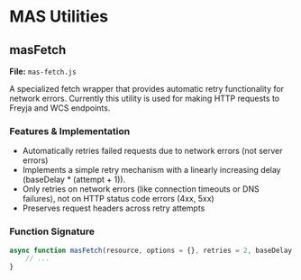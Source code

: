 # MAS Utilities

## masFetch

**File:** `mas-fetch.js`

A specialized fetch wrapper that provides automatic retry functionality for network errors.
Currently this utility is used for making HTTP requests to Freyja and WCS endpoints.

### Features & Implementation

- Automatically retries failed requests due to network errors (not server errors)
- Implements a simple retry mechanism with a linearly increasing delay (baseDelay \* (attempt + 1)).
- Only retries on network errors (like connection timeouts or DNS failures), not on HTTP status code errors (4xx, 5xx)
- Preserves request headers across retry attempts

### Function Signature

```javascript
async function masFetch(resource, options = {}, retries = 2, baseDelay = 100) {
    // ...
}
```
